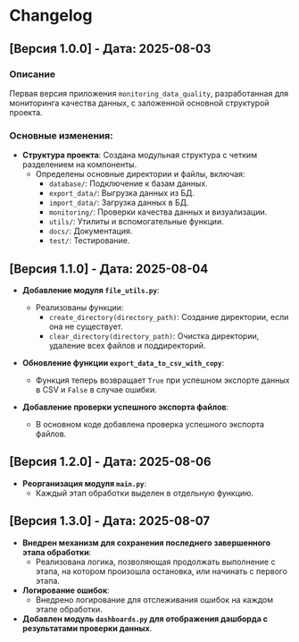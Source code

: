 # Changelog

## [Версия 1.0.0] - Дата: 2025-08-03

### Описание

Первая версия приложения `monitoring_data_quality`, разработанная для мониторинга качества данных, с заложенной основной
структурой проекта.

### Основные изменения:

- **Структура проекта**: Создана модульная структура с четким разделением на компоненты.
    - Определены основные директории и файлы, включая:
        - `database/`: Подключение к базам данных.
        - `export_data/`: Выгрузка данных из БД.
        - `import_data/`: Загрузка данных в БД.
        - `monitoring/`: Проверки качества данных и визуализации.
        - `utils/`: Утилиты и вспомогательные функции.
        - `docs/`: Документация.
        - `test/`: Тестирование.

## [Версия 1.1.0] - Дата: 2025-08-04

- **Добавление модуля `file_utils.py`**:
    - Реализованы функции:
        - `create_directory(directory_path)`: Создание директории, если она не существует.
        - `clear_directory(directory_path)`: Очистка директории, удаление всех файлов и поддиректорий.

- **Обновление функции `export_data_to_csv_with_copy`**:
    - Функция теперь возвращает `True` при успешном экспорте данных в CSV и `False` в случае ошибки.

- **Добавление проверки успешного экспорта файлов**:
    - В основном коде добавлена проверка успешного экспорта файлов.

## [Версия 1.2.0] - Дата: 2025-08-06

- **Реорганизация модуля `main.py`**:
    - Каждый этап обработки выделен в отдельную функцию.

## [Версия 1.3.0] - Дата: 2025-08-07

- **Внедрен механизм для сохранения последнего завершенного этапа обработки**:
    - Реализована логика, позволяющая продолжать выполнение с этапа, на котором произошла остановка, или начинать с
      первого этапа.
- **Логирование ошибок**:
  - Внедрено логирование для отслеживания ошибок на каждом этапе обработки.
- **Добавлен модуль `dashboards.py` для отображения дашборда с результатами проверки данных**.
